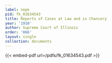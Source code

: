 ```yaml
---
label: nope
pid: fk_01634543
title: Reports of Cases at Law and in Chancery
year: '1910'
author: Supreme Court of Illinois
order: '066'
layout: single
collection: documents
---
```



{{< embed-pdf url=/pdfs/fk_01634543.pdf >}}